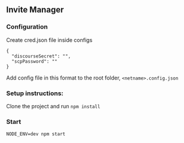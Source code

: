 ## Invite Manager

### Configuration
Create cred.json file inside configs

```
{
  "discourseSecret": "",
  "scpPassword": ""
}
```

Add config file in this format to the root folder,
`<netname>.config.json`

### Setup instructions:

Clone the project and run `npm install`


### Start

`NODE_ENV=dev npm start`

